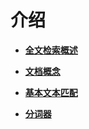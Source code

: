 # 介绍<a name="ZH-CN_TOPIC_0242370477"></a>

-   **[全文检索概述](全文检索概述.md)**  

-   **[文档概念](文档概念.md)**  

-   **[基本文本匹配](基本文本匹配.md)**  

-   **[分词器](分词器.md)**  


